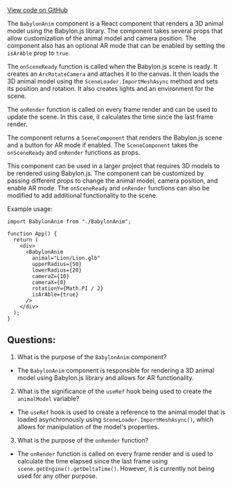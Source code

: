 [View code on GitHub](zoo-labs/zoo/blob/master/core/src/components/Babylon/index.tsx)

The `BabylonAnim` component is a React component that renders a 3D animal model using the Babylon.js library. The component takes several props that allow customization of the animal model and camera position. The component also has an optional AR mode that can be enabled by setting the `isArAble` prop to `true`.

The `onSceneReady` function is called when the Babylon.js scene is ready. It creates an `ArcRotateCamera` and attaches it to the canvas. It then loads the 3D animal model using the `SceneLoader.ImportMeshAsync` method and sets its position and rotation. It also creates lights and an environment for the scene.

The `onRender` function is called on every frame render and can be used to update the scene. In this case, it calculates the time since the last frame render.

The component returns a `SceneComponent` that renders the Babylon.js scene and a button for AR mode if enabled. The `SceneComponent` takes the `onSceneReady` and `onRender` functions as props.

This component can be used in a larger project that requires 3D models to be rendered using Babylon.js. The component can be customized by passing different props to change the animal model, camera position, and enable AR mode. The `onSceneReady` and `onRender` functions can also be modified to add additional functionality to the scene. 

Example usage:

```
import BabylonAnim from "./BabylonAnim";

function App() {
  return (
    <div>
      <BabylonAnim
        animal="Lion/Lion.glb"
        upperRadius={50}
        lowerRadius={20}
        cameraZ={10}
        cameraX={0}
        rotationY={Math.PI / 2}
        isArAble={true}
      />
    </div>
  );
}
```
## Questions: 
 1. What is the purpose of the `BabylonAnim` component?
- The `BabylonAnim` component is responsible for rendering a 3D animal model using Babylon.js library and allows for AR functionality.

2. What is the significance of the `useRef` hook being used to create the `animalModel` variable?
- The `useRef` hook is used to create a reference to the animal model that is loaded asynchronously using `SceneLoader.ImportMeshAsync()`, which allows for manipulation of the model's properties.

3. What is the purpose of the `onRender` function?
- The `onRender` function is called on every frame render and is used to calculate the time elapsed since the last frame using `scene.getEngine().getDeltaTime()`. However, it is currently not being used for any other purpose.